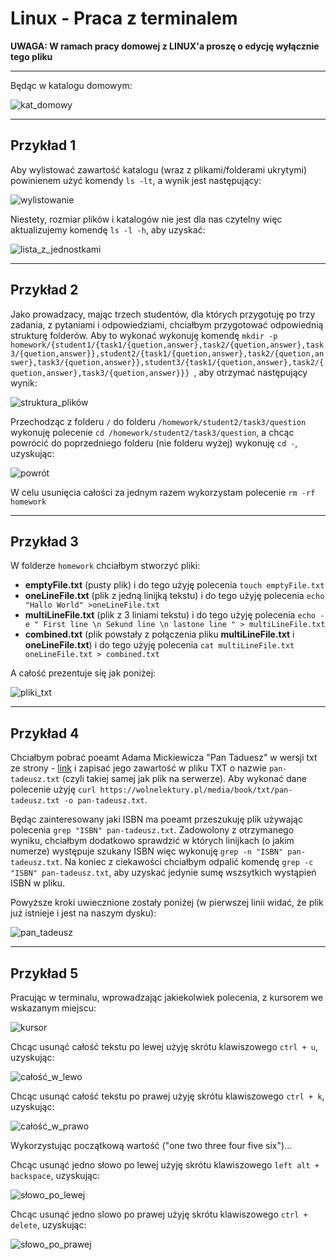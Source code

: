 # Linux - Praca z terminalem

**UWAGA: W ramach pracy domowej z LINUX'a proszę o edycję wyłącznie tego pliku**

---

Będąc w katalogu domowym:

![kat_domowy](./img/Linux-kat_domowy.jpg)

---
## Przykład 1

Aby wylistować zawartość katalogu (wraz z plikami/folderami ukrytymi) powinienem użyć komendy `ls -lt`, a wynik jest następujący:

![wylistowanie](./img/Linux-lista.jpg)

Niestety, rozmiar plików i katalogów nie jest dla nas czytelny więc aktualizujemy komendę `ls -l -h`, aby uzyskać:

![lista_z_jednostkami](./img/Linux-lista_zmienione_jednostki.jpg)

---

## Przykład 2

Jako prowadzacy, mając trzech studentów, dla których przygotuję po trzy zadania, z pytaniami i odpowiedziami, chciałbym przygotować odpowiednią strukturę folderów. Aby to wykonać wykonuję komendę `mkdir -p homework/{student1/{task1/{quetion,answer},task2/{quetion,answer},task3/{quetion,answer}},student2/{task1/{quetion,answer},task2/{quetion,answer},task3/{quetion,answer}},student3/{task1/{quetion,answer},task2/{quetion,answer},task3/{quetion,answer}}}
`, aby otrzymać następujący wynik:

![struktura_plików](./img/Linux-oczekiwana_struktura.jpg)

Przechodząc z folderu `/` do folderu `/homework/student2/task3/question` wykonuję polecenie `cd /homework/student2/task3/question`, a chcąc powrócić do poprzedniego folderu (nie folderu wyżej) wykonuję `cd -`, uzyskując:

![powrót](./img/Linux-powrot_do_poprzedniego_folder.jpg)

W celu usunięcia całości za jednym razem wykorzystam polecenie `rm -rf homework`

---

## Przykład 3

W folderze `homework` chciałbym stworzyć pliki:

- **emptyFile.txt** (pusty plik) i do tego użyję polecenia `touch emptyFile.txt`
- **oneLineFile.txt** (plik z jedną linijką tekstu) i do tego użyję polecenia `echo "Hallo World" >oneLineFile.txt`
- **multiLineFile.txt** (plik z 3 liniami tekstu) i do tego użyję polecenia `echo -e " First line \n Sekund line \n lastone line " > multiLineFile.txt 
`
- **combined.txt** (plik powstały z połączenia pliku **multiLineFile.txt** i **oneLineFile.txt**) i do tego użyję polecenia `cat multiLineFile.txt oneLineFile.txt > combined.txt`

A całość prezentuje się jak poniżej:

![pliki_txt](./img/Linux-tworzenie_plikow.jpg)

---

## Przykład 4

Chciałbym pobrać poeamt Adama Mickiewicza "Pan Taduesz" w wersji txt ze strony - [link](https://wolnelektury.pl/media/book/txt/pan-tadeusz.txt) i zapisać jego zawartość w pliku TXT o nazwie `pan-tadeusz.txt` (czyli takiej samej jak plik na serwerze). Aby wykonać dane polecenie użyję `curl https://wolnelektury.pl/media/book/txt/pan-tadeusz.txt -o pan-tadeusz.txt`.

Będąc zainteresowany jaki ISBN ma poeamt przeszukuję plik używając polecenia `grep "ISBN" pan-tadeusz.txt`. Zadowolony z otrzymanego wyniku, chciałbym dodatkowo sprawdzić w których linijkach (o jakim numerze) występuje szukany ISBN więc wykonuję `grep -n "ISBN" pan-tadeusz.txt`. Na koniec z ciekawości chciałbym odpalić komendę `grep -c "ISBN" pan-tadeusz.txt`, aby uzyskać jedynie sumę wszsytkich wystąpień ISBN w pliku.

Powyższe kroki uwiecznione zostały poniżej (w pierwszej linii widać, że plik już istnieje i jest na naszym dysku):

![pan_tadeusz](./img/Linux-pobranie_pliku.jpg)

---

## Przykład 5

Pracując w terminalu, wprowadzając jakiekolwiek polecenia, z kursorem we wskazanym miejscu:

![kursor](./img/Linux-terminal_polecenia.jpg)

Chcąc usunąć całość tekstu po lewej użyję skrótu klawiszowego `ctrl + u`, uzyskując:

![całość_w_lewo](./img/Linux-usuniecie_calosci_po_lewej.jpg)

Chcąc usunąć całość tekstu po prawej użyję skrótu klawiszowego `ctrl + k`, uzyskując:

![całość_w_prawo](./img/Linux-usuniecie_calosci_po_prawej.jpg)

Wykorzystując początkową wartość ("one two three four five six")...

Chcąc usunąć jedno słowo po lewej użyję skrótu klawiszowego `left alt + backspace`, uzyskując:

![słowo_po_lewej](./img/Linux-usuniecie_slowa_po_lewej.jpg)

Chcąc usunąć jedno slowo po prawej użyję skrótu klawiszowego `ctrl + delete`, uzyskując:

![słowo_po_prawej](./img/Linux-usuniecie_slowa_po_prawej.jpg)
